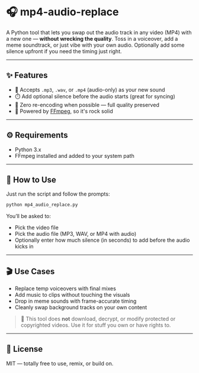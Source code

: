 # 🎧 mp4-audio-replace

A Python tool that lets you swap out the audio track in any video (MP4) with a new one — **without wrecking the quality**. Toss in a voiceover, add a meme soundtrack, or just vibe with your own audio. Optionally add some silence upfront if you need the timing just right.

---

## ✨ Features
- 🎵 Accepts `.mp3`, `.wav`, or `.mp4` (audio-only) as your new sound
- ⏱️ Add optional silence before the audio starts (great for syncing)
- 🎯 Zero re-encoding when possible — full quality preserved
- 🧰 Powered by [FFmpeg](https://ffmpeg.org/), so it's rock solid

---

## ⚙️ Requirements
- Python 3.x
- FFmpeg installed and added to your system path

---

## 🚀 How to Use
Just run the script and follow the prompts:
```bash
python mp4_audio_replace.py
```

You’ll be asked to:
- Pick the video file
- Pick the audio file (MP3, WAV, or MP4 with audio)
- Optionally enter how much silence (in seconds) to add before the audio kicks in

---

## 🎬 Use Cases
- Replace temp voiceovers with final mixes
- Add music to clips without touching the visuals
- Drop in meme sounds with frame-accurate timing
- Cleanly swap background tracks on your own content

> 🛑 This tool does **not** download, decrypt, or modify protected or copyrighted videos.
> Use it for stuff you own or have rights to.

---

## 🪪 License
MIT — totally free to use, remix, or build on.
